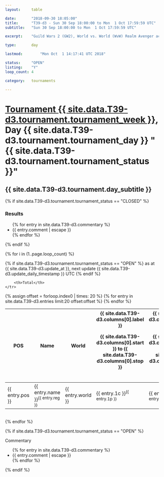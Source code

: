 ```yaml
---
layout: 	table

date: 		"2018-09-30 18:05:00"
title: 		"T39-d3 - Sun 30 Sep 18:00:00 to Mon  1 Oct 17:59:59 UTC"
subtitle: 	"Sun 30 Sep 18:00:00 to Mon  1 Oct 17:59:59 UTC"

excerpt:    "Guild Wars 2 (GW2), World vs. World (WvW) Realm Avenger achivement Tournament. \"Every Kill Counts\""

type:       day

lastmod: 		"Mon Oct  1 14:17:41 UTC 2018"

status:     "OPEN"
listing:    "Y"
loop_count: 4

category: 	tournaments

---
```

<div class="table_header">
    <h1><a href="{{ site.data.T39-d3.tournament.week_url }}">Tournament {{ site.data.T39-d3.tournament.tournament_week }}</a>, Day {{ site.data.T39-d3.tournament.tournament_day }} "{{ site.data.T39-d3.tournament.tournament_status }}"</h1>
    <h2>{{ site.data.T39-d3.tournament.day_subtitle }}</h2> 
</div>

{% if site.data.T39-d3.tournament.tournament_status == "CLOSED" %} 
<div class="commentary">
  <h3>Results</h3>
  <ul>
    {% for entry in site.data.T39-d3.commentary %}
    <li class="commentary_list">{{ entry.comment | escape }}</li>
    {% endfor %}
  </ul>
</div>
{% endif %}


{% for i in (1..page.loop_count) %}

{% if site.data.T39-d3.tournament.tournament_status == "OPEN" %} 
<span class="table_nextupdate">as at {{ site.data.T39-d3.update_at }}, next update {{ site.data.T39-d3.update_daily_timestamp }} UTC</span> 
{% endif %}

<table class="day_table">
  <colgroup>
    <col style="width:18px">
    <col style="width:55px">
    <col style="width:55px">
    <col style="width:12px">
    <col style="width:12px">
    <col style="width:12px">
    <col style="width:12px">
    <col style="width:12px">
    <col style="width:12px">
    <col style="width:12px">
    <col style="width:12px">
    <col style="width:12px">
    <col style="width:12px">
    <col style="width:12px">
    <col style="width:12px">
    <col style="width:12px">
    <col style="width:12px">
    <col style="width:12px">
    <col style="width:12px">
    <col style="width:12px">
    <col style="width:12px">
    <col style="width:12px">
    <col style="width:12px">
    <col style="width:12px">
    <col style="width:12px">
    <col style="width:12px">
    <col style="width:12px">
    <col style="width:18px">
  </colgroup>  
  <thead>
    <tr>
        <th>POS</th>
        <th class="AlignLeft">Name</th>
        <th class="AlignLeft">World</th>

<th><div class="label">{{ site.data.T39-d3.columns[0].label }}<p class="onhover">{{ site.data.T39-d3.columns[0].start }} to {{ site.data.T39-d3.columns[0].stop }}</p></div>​</th>
<th><div class="label">{{ site.data.T39-d3.columns[1].label }}<p class="onhover">{{ site.data.T39-d3.columns[1].start }} to {{ site.data.T39-d3.columns[1].stop }}</p></div>​</th>
<th><div class="label">{{ site.data.T39-d3.columns[2].label }}<p class="onhover">{{ site.data.T39-d3.columns[2].start }} to {{ site.data.T39-d3.columns[2].stop }}</p></div>​</th>
<th><div class="label">{{ site.data.T39-d3.columns[3].label }}<p class="onhover">{{ site.data.T39-d3.columns[3].start }} to {{ site.data.T39-d3.columns[3].stop }}</p></div>​</th>
<th><div class="label">{{ site.data.T39-d3.columns[4].label }}<p class="onhover">{{ site.data.T39-d3.columns[4].start }} to {{ site.data.T39-d3.columns[4].stop }}</p></div>​</th>
<th><div class="label">{{ site.data.T39-d3.columns[5].label }}<p class="onhover">{{ site.data.T39-d3.columns[5].start }} to {{ site.data.T39-d3.columns[5].stop }}</p></div>​</th>
<th><div class="label">{{ site.data.T39-d3.columns[6].label }}<p class="onhover">{{ site.data.T39-d3.columns[6].start }} to {{ site.data.T39-d3.columns[6].stop }}</p></div>​</th>
<th><div class="label">{{ site.data.T39-d3.columns[7].label }}<p class="onhover">{{ site.data.T39-d3.columns[7].start }} to {{ site.data.T39-d3.columns[7].stop }}</p></div>​</th>
<th><div class="label">{{ site.data.T39-d3.columns[8].label }}<p class="onhover">{{ site.data.T39-d3.columns[8].start }} to {{ site.data.T39-d3.columns[8].stop }}</p></div>​</th>
<th><div class="label">{{ site.data.T39-d3.columns[9].label }}<p class="onhover">{{ site.data.T39-d3.columns[9].start }} to {{ site.data.T39-d3.columns[9].stop }}</p></div>​</th>
<th><div class="label">{{ site.data.T39-d3.columns[10].label }}<p class="onhover">{{ site.data.T39-d3.columns[10].start }} to {{ site.data.T39-d3.columns[10].stop }}</p></div>​</th>

<th><div class="label">{{ site.data.T39-d3.columns[11].label }}<p class="onhover">{{ site.data.T39-d3.columns[11].start }} to {{ site.data.T39-d3.columns[11].stop }}</p></div>​</th>
<th><div class="label">{{ site.data.T39-d3.columns[12].label }}<p class="onhover">{{ site.data.T39-d3.columns[12].start }} to {{ site.data.T39-d3.columns[12].stop }}</p></div>​</th>
<th><div class="label">{{ site.data.T39-d3.columns[13].label }}<p class="onhover">{{ site.data.T39-d3.columns[13].start }} to {{ site.data.T39-d3.columns[13].stop }}</p></div>​</th>
<th><div class="label">{{ site.data.T39-d3.columns[14].label }}<p class="onhover">{{ site.data.T39-d3.columns[14].start }} to {{ site.data.T39-d3.columns[14].stop }}</p></div>​</th>
<th><div class="label">{{ site.data.T39-d3.columns[15].label }}<p class="onhover">{{ site.data.T39-d3.columns[15].start }} to {{ site.data.T39-d3.columns[15].stop }}</p></div>​</th>
<th><div class="label">{{ site.data.T39-d3.columns[16].label }}<p class="onhover">{{ site.data.T39-d3.columns[16].start }} to {{ site.data.T39-d3.columns[16].stop }}</p></div>​</th>
<th><div class="label">{{ site.data.T39-d3.columns[17].label }}<p class="onhover">{{ site.data.T39-d3.columns[17].start }} to {{ site.data.T39-d3.columns[17].stop }}</p></div>​</th>
<th><div class="label">{{ site.data.T39-d3.columns[18].label }}<p class="onhover">{{ site.data.T39-d3.columns[18].start }} to {{ site.data.T39-d3.columns[18].stop }}</p></div>​</th>
<th><div class="label">{{ site.data.T39-d3.columns[19].label }}<p class="onhover">{{ site.data.T39-d3.columns[19].start }} to {{ site.data.T39-d3.columns[19].stop }}</p></div>​</th>
<th><div class="label">{{ site.data.T39-d3.columns[20].label }}<p class="onhover">{{ site.data.T39-d3.columns[20].start }} to {{ site.data.T39-d3.columns[20].stop }}</p></div>​</th>

<th><div class="label">{{ site.data.T39-d3.columns[21].label }}<p class="onhover">{{ site.data.T39-d3.columns[21].start }} to {{ site.data.T39-d3.columns[21].stop }}</p></div>​</th>
<th><div class="label">{{ site.data.T39-d3.columns[22].label }}<p class="onhover">{{ site.data.T39-d3.columns[22].start }} to {{ site.data.T39-d3.columns[22].stop }}</p></div>​</th>
<th><div class="label">{{ site.data.T39-d3.columns[23].label }}<p class="onhover">{{ site.data.T39-d3.columns[23].start }} to {{ site.data.T39-d3.columns[23].stop }}</p></div>​</th>

        <th>Total</th>
    </tr>
  </thead>
  {% assign offset = forloop.index0 | times: 20 %}
<tbody>
{% for entry in site.data.T39-d3.entries limit:20 offset:offset %}
  <tr>
    <td class="pl{{ entry.pos }}">{{ entry.pos }}</td>
    <td class="AlignLeft">{{ entry.name }}<sup>{{ entry.reg }}</sup></td>
    <td class="AlignLeft">{{ entry.world }}</td>
    <td class="pl{{ entry.1p }}">{{ entry.1c }}<sup>{{ entry.1p }}</sup></td>
    <td class="pl{{ entry.2p }}">{{ entry.2c }}<sup>{{ entry.2p }}</sup></td>
    <td class="pl{{ entry.3p }}">{{ entry.3c }}<sup>{{ entry.3p }}</sup></td>
    <td class="pl{{ entry.4p }}">{{ entry.4c }}<sup>{{ entry.4p }}</sup></td>
    <td class="pl{{ entry.5p }}">{{ entry.5c }}<sup>{{ entry.5p }}</sup></td>
    <td class="pl{{ entry.6p }}">{{ entry.6c }}<sup>{{ entry.6p }}</sup></td>
    <td class="pl{{ entry.7p }}">{{ entry.7c }}<sup>{{ entry.7p }}</sup></td>
    <td class="pl{{ entry.8p }}">{{ entry.8c }}<sup>{{ entry.8p }}</sup></td>
    <td class="pl{{ entry.9p }}">{{ entry.9c }}<sup>{{ entry.9p }}</sup></td>
    <td class="pl{{ entry.10p }}">{{ entry.10c }}<sup>{{ entry.10p }}</sup></td>
    <td class="pl{{ entry.11p }}">{{ entry.11c }}<sup>{{ entry.11p }}</sup></td>
    <td class="pl{{ entry.12p }}">{{ entry.12c }}<sup>{{ entry.12p }}</sup></td>
    <td class="pl{{ entry.13p }}">{{ entry.13c }}<sup>{{ entry.13p }}</sup></td>
    <td class="pl{{ entry.14p }}">{{ entry.14c }}<sup>{{ entry.14p }}</sup></td>
    <td class="pl{{ entry.15p }}">{{ entry.15c }}<sup>{{ entry.15p }}</sup></td>
    <td class="pl{{ entry.16p }}">{{ entry.16c }}<sup>{{ entry.16p }}</sup></td>
    <td class="pl{{ entry.17p }}">{{ entry.17c }}<sup>{{ entry.17p }}</sup></td>
    <td class="pl{{ entry.18p }}">{{ entry.18c }}<sup>{{ entry.18p }}</sup></td>
    <td class="pl{{ entry.19p }}">{{ entry.19c }}<sup>{{ entry.19p }}</sup></td>
    <td class="pl{{ entry.20p }}">{{ entry.20c }}<sup>{{ entry.20p }}</sup></td>
    <td class="pl{{ entry.21p }}">{{ entry.21c }}<sup>{{ entry.21p }}</sup></td>
    <td class="pl{{ entry.22p }}">{{ entry.22c }}<sup>{{ entry.22p }}</sup></td>
    <td class="pl{{ entry.23p }}">{{ entry.23c }}<sup>{{ entry.23p }}</sup></td>
    <td class="pl{{ entry.24p }}">{{ entry.24c }}<sup>{{ entry.24p }}</sup></td>
    <td>{{ entry.total }}</td>
  </tr>
{% endfor %}  
</tbody>
</table>
<div class="leaderboard"></div>
<br />
{% endfor %}

{% if site.data.T39-d3.tournament.tournament_status == "OPEN" %} 
<div class="commentary">
  <span class="commentary_title">Commentary</span>
  <ul>
    {% for entry in site.data.T39-d3.commentary %}
    <li class="commentary_list">{{ entry.comment | escape }}</li>
    {% endfor %}
  </ul>
</div>
{% endif %}


